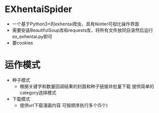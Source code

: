 # EXhentaiSpider
* 一个基于Python3+的exhentai爬虫，具有tkinter可视化操作界面
* 需要安装BeautifulSoup库和requests库，将所有文件放同目录然后运行ex_exhentai.py即可
* 要cookies
# 运作模式
* 种子模式  
    * 根据关键字和数量回调结果的封面和种子链接并批量下载 提供简单的category选择模式  
* 下载模式
    * 提供url下载漫画内容 可按顺序执行多个(5个)

